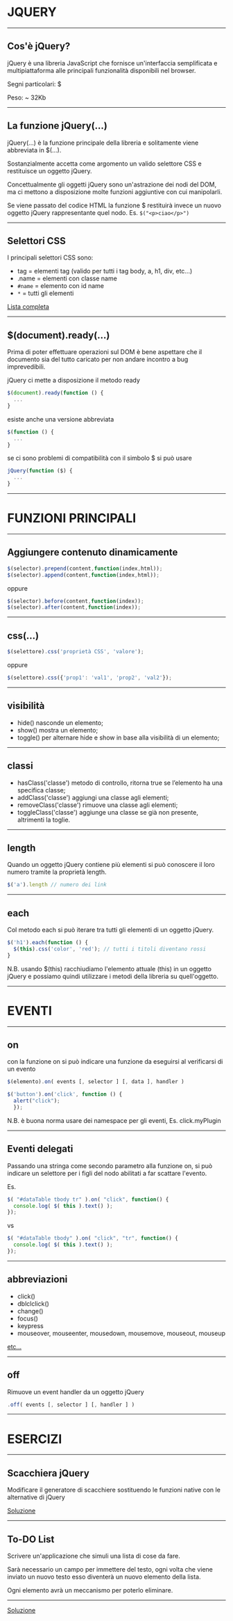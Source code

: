 JQUERY
=======


----


Cos'è jQuery?
-----------------
jQuery è una libreria JavaScript che fornisce un'interfaccia semplificata e multipiattaforma alle principali funzionalità disponibili nel browser.

Segni particolari: $

Peso: ~ 32Kb


----


La funzione jQuery(...)
-----------------------
jQuery(...) è la funzione principale della libreria e solitamente viene abbreviata in $(...).

Sostanzialmente accetta come argomento un valido selettore CSS e restituisce un oggetto jQuery.

Concettualmente gli oggetti jQuery sono un'astrazione dei nodi del DOM, ma ci mettono a disposizione molte funzioni aggiuntive con cui manipolarli.

Se viene passato del codice HTML la funzione $ restituirà invece un nuovo oggetto jQuery rappresentante quel nodo. Es. `$("<p>ciao</p>")`

----


Selettori CSS
----------------
I principali selettori CSS sono:

- tag = elementi tag (valido per tutti i tag body, a, h1, div, etc...)
- .name = elementi con classe name
- `#name` = elemento con id name
- `*` = tutti gli elementi

[Lista completa](http://www.w3schools.com/cssref/css_selectors.asp)


----


$(document).ready(...)
--------------------------
Prima di poter effettuare operazioni sul DOM è bene aspettare che il documento sia del tutto caricato per non andare incontro a bug imprevedibili.

jQuery ci mette a disposizione il metodo ready

```javascript
$(document).ready(function () {
  ...
}
```

esiste anche una versione abbreviata

```javascript
$(function () {
  ...
}
```

se ci sono problemi di compatibilità con il simbolo $ si può usare

```javascript
jQuery(function ($) {
  ...
}
```


---


FUNZIONI PRINCIPALI
===================


----


Aggiungere contenuto dinamicamente
--------
```javascript
$(selector).prepend(content,function(index,html));
$(selector).append(content,function(index,html));
```

oppure

```javascript
$(selector).before(content,function(index));
$(selector).after(content,function(index));
```

----


css(...)
--------
```javascript
$(selettore).css('proprietà CSS', 'valore');
```

oppure

```javascript
$(selettore).css({'prop1': 'val1', 'prop2', 'val2'});
```


----


visibilità
----------
- hide()  nasconde un elemento;
- show()  mostra un elemento;
- toggle()  per alternare hide e show in base alla visibilità di un elemento;


----


classi
------
- hasClass('classe') metodo di controllo, ritorna true se l’elemento ha una specifica classe;
- addClass('classe') aggiungi una classe agli elementi;
- removeClass('classe') rimuove una classe agli elementi;
- toggleClass('classe') aggiunge una classe se già non presente, altrimenti la toglie.


----


length
------
Quando un oggetto jQuery contiene più elementi si può conoscere il loro numero
tramite la proprietà length.

```javascript
$('a').length // numero dei link
```


----


each
----
Col metodo each si può iterare tra tutti gli elementi di un oggetto jQuery.

```javascript
$('h1').each(function () {
  $(this).css('color', 'red'); // tutti i titoli diventano rossi
}
```

N.B. usando $(this) racchiudiamo l'elemento attuale (this) in un oggetto jQuery
e possiamo quindi utilizzare i metodi della libreria su quell'oggetto.


---


EVENTI
======


----


on
--
con la funzione on si può indicare una funzione da eseguirsi al verificarsi di
un evento

```javascript
$(elemento).on( events [, selector ] [, data ], handler )
```

```javascript
$('button').on('click', function () {
  alert("click");
  });
```

N.B. è buona norma usare dei namespace per gli eventi, Es. click.myPlugin

----


Eventi delegati
---------------
Passando una stringa come secondo parametro alla funzione on, si può indicare
un selettore per i figli del nodo abilitati a far scattare l'evento.

Es.

```javascript
$( "#dataTable tbody tr" ).on( "click", function() {
  console.log( $( this ).text() );
});
```

vs

```javascript
$( "#dataTable tbody" ).on( "click", "tr", function() {
  console.log( $( this ).text() );
});
```


----


abbreviazioni
-------------
- click()
- dblclclick()
- change()
- focus()
- keypress
- mouseover, mouseenter, mousedown, mousemove, mouseout, mouseup

[etc...](http://api.jquery.com/category/events/)


----


off
---
Rimuove un event handler da un oggetto jQuery

```javascript
.off( events [, selector ] [, handler ] )
```


---


ESERCIZI
========


----


Scacchiera jQuery
-----------------
Modificare il generatore di scacchiere sostituendo le funzioni native con le
alternative di jQuery

[Soluzione](https://jsfiddle.net/piero80/5fn41n2w/2/)


----


To-DO List
----------
Scrivere un'applicazione che simuli una lista di cose da fare.

Sarà necessario un campo per immettere del testo, ogni volta che viene
inviato un nuovo testo esso diventerà un nuovo elemento della lista.

Ogni elemento avrà un meccanismo per poterlo eliminare.

-----

[Soluzione](https://jsfiddle.net/piero80/e0ssye5c/1/)
